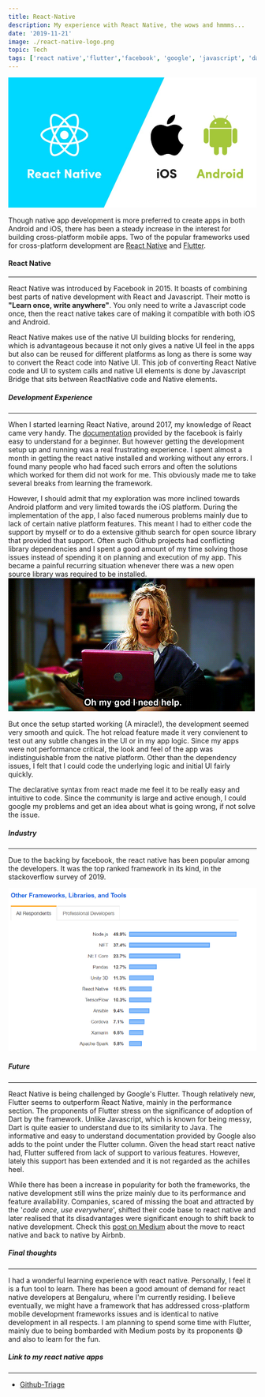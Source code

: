 ```yaml
---
title: React-Native
description: My experience with React Native, the wows and hmmms...
date: '2019-11-21'
image: ./react-native-logo.png
topic: Tech
tags: ['react native','flutter','facebook', 'google', 'javascript', 'dart']
---
```


![react-native](./react-native.jpg)

Though native app development is more preferred to create apps in both Android and iOS, there has been a steady increase in the interest for building cross-platform mobile apps. Two of the popular frameworks used for cross-platform development are [React Native](https://facebook.github.io/react-native/) and [Flutter](https://flutter.dev/).

#### React Native

---
React Native was introduced by Facebook in 2015. It boasts of combining best parts of native development with React and Javascript. Their motto is **"Learn once, write anywhere"**. You only need to write a Javascript code once, then the react native takes care of making it compatible with both iOS and Android.

React Native makes use of the native UI building blocks for rendering, which is advantageous because it not only gives a native UI feel in the apps but also can be reused for different platforms as long as there is some way to convert the React code into Native UI. This job of converting React Native code and UI to system calls and native UI elements is done by Javascript Bridge that sits between ReactNative code and Native elements. 

##### Development Experience

---
When I started learning React Native, around 2017, my knowledge of React came very handy. The [documentation](https://facebook.github.io/react-native/docs/getting-started) provided by the facebook is fairly easy to understand for a beginner. But however getting the development setup up and running was a real frustrating experience. I spent almost a month in getting the react native installed and working without any errors. I found many people who had faced such errors and often the solutions which worked for them did not work for me. This obviously made me to take several breaks from learning the framework. 

However, I should admit that my exploration was more inclined towards Android platform and very limited towards the iOS platform. During the implementation of the app, I also faced numerous problems mainly due to lack of certain native platform features. This meant I had to either code the support by myself or to do a extensive github search for open source library that provided that support. Often such Github projects had conflicting library dependencies and I spent a good amount of my time solving those issues instead of spending it on planning and execution of my app. This became a painful recurring situation whenever there was a new open source library was required to be installed. ![penny](penny.gif)

But once the setup started working (A miracle!), the development seemed very smooth and quick. The hot reload feature made it very convienent to test out any subtle changes in the UI or in my app logic. Since my apps were not performance critical, the look and feel of the app was indistinguishable from the native platform. Other than the dependency issues, I felt that I could code the underlying logic and initial UI fairly quickly.

The declarative syntax from react made me feel it to be really easy and intuitive to code. Since the community is large and active enough, I could google my problems and get an idea about what is going wrong, if not solve the issue.

##### Industry

---
Due to the backing by facebook, the react native has been popular among the developers. It was the top ranked framework in its kind, in the stackoverflow survey of 2019.

![stats](stackoverflow.PNG)

##### Future

---
React Native is being challenged by Google's Flutter. Though relatively new, Flutter seems to outperform React Native, mainly in the performance section. The proponents of Flutter stress on the significance of adoption of Dart by the framework. Unlike Javascript, which is known for being messy, Dart is quite easier to understand due to its similarity to Java.
The informative and easy to understand documentation provided by Google  also adds to the point under the Flutter column. Given the head start react native had, Flutter suffered from lack of support to various features. However, lately this support has been extended and it is not regarded as the achilles heel.

While there has been a increase in popularity for both the frameworks, the native development still wins the prize mainly due to its performance and feature availability. Companies, scared of missing the boat and attracted by the '_code once, use everywhere_', shifted their code base to react native and later realised that its disadvantages were significant enough to shift back to native development. Check this [post on Medium](https://medium.com/airbnb-engineering/react-native-at-airbnb-f95aa460be1c) about the move to react native and back to native by Airbnb.

##### Final thoughts 

---
I had a wonderful learning experience with react native. Personally, I feel it is a fun tool to learn. There has been a good amount of demand for react native developers at Bengaluru, where I'm currently residing. I believe eventually, we might have a framework that has addressed cross-platform mobile development frameworks issues and is identical to native development in all respects. I am planning to spend some time with Flutter, mainly due to being bombarded with Medium posts by its proponents 😅 and also to learn for the fun.

##### Link to my react native apps

---

- [Github-Triage](https://github.com/JoyTerence/GithubTriage)
